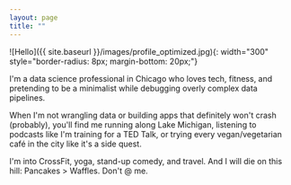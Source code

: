 ```yaml
---
layout: page
title: ""
---
```


![Hello]({{ site.baseurl }}/images/profile_optimized.jpg){: width="300" style="border-radius: 8px; margin-bottom: 20px;"}

I'm a data science professional in Chicago who loves tech, fitness, and pretending to be a minimalist while debugging overly complex data pipelines.

When I'm not wrangling data or building apps that definitely won't crash (probably), you'll find me running along Lake Michigan, listening to podcasts like I'm training for a TED Talk, or trying every vegan/vegetarian café in the city like it's a side quest.

I'm into CrossFit, yoga, stand-up comedy, and travel. And I will die on this hill: Pancakes > Waffles. Don't @ me.
